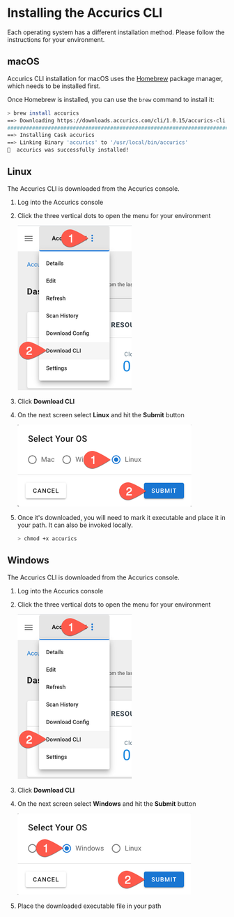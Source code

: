# Installing the Accurics CLI

Each operating system has a different installation method. Please follow the instructions for your environment.

## macOS

Accurics CLI installation for macOS uses the [Homebrew](http://www.brew.sh) package manager, which needs to be installed first. 

Once Homebrew is installed, you can use the `brew` command to install it:

``` Bash
> brew install accurics
==> Downloading https://downloads.accurics.com/cli/1.0.15/accurics-cli.dmg
######################################################################## 100.0%
==> Installing Cask accurics
==> Linking Binary 'accurics' to '/usr/local/bin/accurics'
🍺  accurics was successfully installed!
```

## Linux

The Accurics CLI is downloaded from the Accurics console.

1. Log into the Accurics console
2. Click the three vertical dots to open the menu for your environment

    ![Download CLI](../../assets/images/cli_download.png)

3. Click **Download CLI**
4. On the next screen select **Linux** and hit the **Submit** button

    ![Linux Download](../../assets/images/cli_linux_download.png)

5. Once it's downloaded, you will need to mark it executable and place it in your path. It can also be invoked locally.

    ``` Bash
    > chmod +x accurics
    ```

## Windows

The Accurics CLI is downloaded from the Accurics console.

1. Log into the Accurics console
2. Click the three vertical dots to open the menu for your environment

    ![Download CLI](../../assets/images/cli_download.png)

3. Click **Download CLI**
4. On the next screen select **Windows** and hit the **Submit** button

    ![Linux Download](../../assets/images/cli_windows_download.png)

5. Place the downloaded executable file in your path